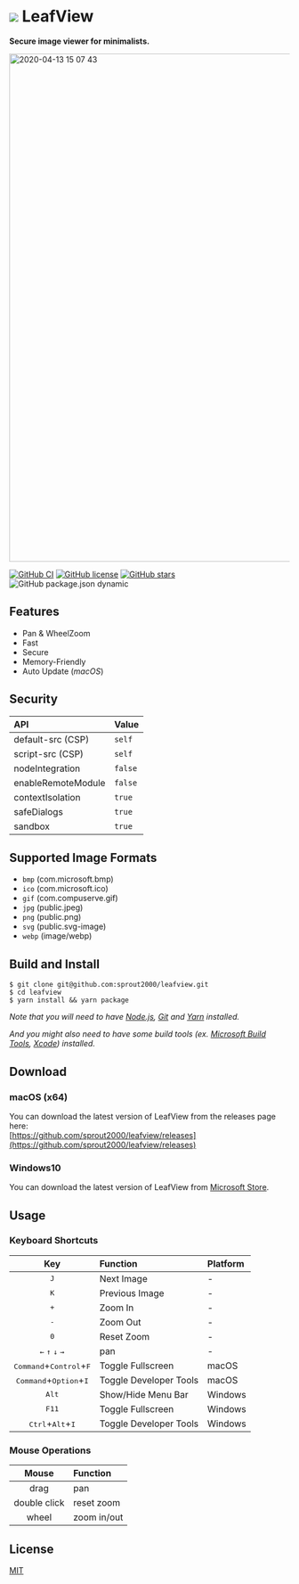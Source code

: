 # <img src="https://user-images.githubusercontent.com/52094761/83928161-b67afd00-a7c9-11ea-99c4-190121bfaf6f.png"> LeafView

**Secure image viewer for minimalists.**

<img width="912" alt="2020-04-13 15 07 43" src="https://user-images.githubusercontent.com/52094761/79097565-037abe00-7d9b-11ea-9f38-5a9e995792d8.png">

[![GitHub CI](https://github.com/sprout2000/leafview/workflows/GitHub%20CI/badge.svg)](https://github.com/sprout2000/leafview/actions?query=workflow%3A%22GitHub+CI%22)
[![GitHub license](https://img.shields.io/github/license/sprout2000/leafview)](https://github.com/sprout2000/leafview/blob/master/LICENSE.md)
[![GitHub stars](https://img.shields.io/github/stars/sprout2000/leafview)](https://github.com/sprout2000/leafview/stargazers)
![GitHub package.json dynamic](https://img.shields.io/github/package-json/keywords/sprout2000/leafview)

## Features

- Pan & WheelZoom
- Fast
- Secure
- Memory-Friendly
- Auto Update (*macOS*)

## Security

API | Value
:--- | :---
default-src (CSP) | `self`
script-src (CSP) | `self`
nodeIntegration | `false`
enableRemoteModule | `false`
contextIsolation | `true`
safeDialogs | `true`
sandbox | `true`

## Supported Image Formats

- `bmp` (com.microsoft.bmp)
- `ico` (com.microsoft.ico)
- `gif` (com.compuserve.gif)
- `jpg` (public.jpeg)
- `png` (public.png)
- `svg` (public.svg-image)
- `webp` (image/webp)

## Build and Install

```
$ git clone git@github.com:sprout2000/leafview.git
$ cd leafview
$ yarn install && yarn package
```

*Note that you will need to have [Node.js](https://nodejs.org), [Git](https://git-scm.com/) and [Yarn](https://yarnpkg.com/) installed.*

*And you might also need to have some build tools (ex. [Microsoft Build Tools](https://www.microsoft.com/en-us/download/details.aspx?id=48159), [Xcode](https://apps.apple.com/app/xcode/id497799835)) installed.*

## Download

### macOS (x64)

You can download the latest version of LeafView from the releases page here:  
[https://github.com/sprout2000/leafview/releases](https://github.com/sprout2000/leafview/releases)

### Windows10

You can download the latest version of LeafView from [Microsoft Store](https://www.microsoft.com/store/apps/9P870THX6217).

## Usage

### Keyboard Shortcuts

Key | Function | Platform
:---: | :--- | :---
<kbd>J</kbd> | Next Image | -
<kbd>K</kbd> | Previous Image | -
<kbd>+</kbd> | Zoom In | -
<kbd>-</kbd> | Zoom Out | -
<kbd>0</kbd> | Reset Zoom | -
<kbd>&#8592;</kbd> <kbd>&#8593;</kbd> <kbd>&#8595;</kbd> <kbd>&#8594;</kbd> | pan | -
<kbd>Command</kbd>+<kbd>Control</kbd>+<kbd>F</kbd> | Toggle Fullscreen | macOS
<kbd>Command</kbd>+<kbd>Option</kbd>+<kbd>I</kbd> | Toggle Developer Tools | macOS
<kbd>Alt</kbd> | Show/Hide Menu Bar | Windows
<kbd>F11</kbd> | Toggle Fullscreen | Windows
<kbd>Ctrl</kbd>+<kbd>Alt</kbd>+<kbd>I</kbd> | Toggle Developer Tools | Windows

### Mouse Operations

Mouse | Function
:---: | :---
drag | pan
double click | reset zoom
wheel | zoom in/out

## License

[MIT](https://github.com/sprout2000/leafview/blob/master/LICENSE.md)

